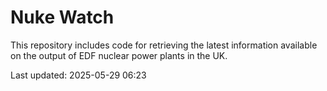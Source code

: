 # Nuke Watch

This repository includes code for retrieving the latest information available on the output of EDF nuclear power plants in the UK.

Last updated: 2025-05-29 06:23
